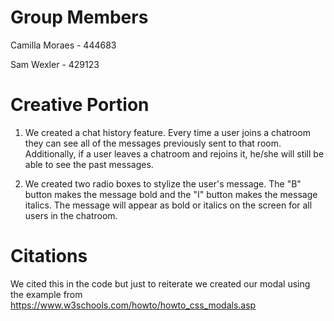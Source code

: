 # Group Members #

Camilla Moraes - 444683

Sam Wexler - 429123

# Creative Portion #

1. We created a chat history feature. Every time a user joins a chatroom they can see all of the messages previously
sent to that room. Additionally, if a user leaves a chatroom and rejoins it, he/she will still be able to see the past
messages. 

2. We created two radio boxes to stylize the user's message. The "B" button makes the message bold and the "I" button
makes the message italics. The message will appear as bold or italics on the screen for all users in the chatroom. 

# Citations #

We cited this in the code but just to reiterate we created our modal using the example from 
https://www.w3schools.com/howto/howto_css_modals.asp